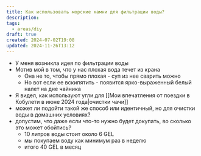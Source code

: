 ```yaml
---
title: Как использовать морские камни для фильтрации воды?
description: 
tags:
  - areas/diy
draft: true
created: 2024-07-02T19:08
updated: 2024-11-26T13:12
---
```

- У меня возникла идея по фильтрации воды
- Мотив мой в том, что у нас плохая вода течет из крана
	- Она не то, чтобы прямо плохая - суп из нее сварить можно
	- Но вот если ее вскипятить - появится ярко-выраженный белый налет на дне чайника
- Я видел, как используют угли для [[Мои впечатления от поездки в Кобулети в июне 2024 года|очистки чачи]]
- может ли подойти такой же способ или идентичный, но для очистки воды в домашних условиях?
- допустим, что даже если что-то нужно будет докупать, во сколько это может обойтись?
	- 10 литров воды стоит около 6 GEL
	- мы покупаем воду как минимум раз в неделю
	- итого 40 GEL в месяц
